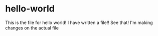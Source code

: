 # hello-world
This is the file for hello world! I have written a file!! See that!
I'm making changes on the actual file

